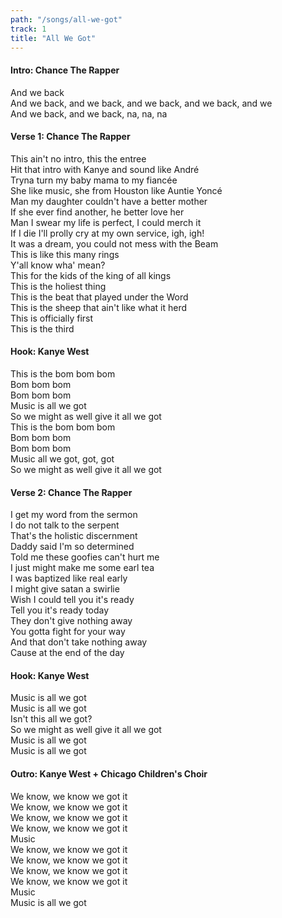 ```yaml
---
path: "/songs/all-we-got"
track: 1
title: "All We Got"
---
```


#### Intro: Chance The Rapper
And we back  
And we back, and we back, and we back, and we back, and we  
And we back, and we back, na, na, na  

#### Verse 1: Chance The Rapper
This ain't no intro, this the entree  
Hit that intro with Kanye and sound like André  
Tryna turn my baby mama to my fiancée  
She like music, she from Houston like Auntie Yoncé  
Man my daughter couldn't have a better mother  
If she ever find another, he better love her  
Man I swear my life is perfect, I could merch it  
If I die I'll prolly cry at my own service, igh, igh!  
It was a dream, you could not mess with the Beam  
This is like this many rings  
Y'all know wha' mean?  
This for the kids of the king of all kings  
This is the holiest thing  
This is the beat that played under the Word  
This is the sheep that ain't like what it herd  
This is officially first  
This is the third  

#### Hook: Kanye West
This is the bom bom bom  
Bom bom bom  
Bom bom bom  
Music is all we got  
So we might as well give it all we got  
This is the bom bom bom  
Bom bom bom  
Bom bom bom  
Music all we got, got, got  
So we might as well give it all we got  

#### Verse 2: Chance The Rapper
I get my word from the sermon  
I do not talk to the serpent  
That's the holistic discernment  
Daddy said I'm so determined  
Told me these goofies can't hurt me  
I just might make me some earl tea  
I was baptized like real early  
I might give satan a swirlie  
Wish I could tell you it's ready  
Tell you it's ready today  
They don't give nothing away  
You gotta fight for your way  
And that don't take nothing away  
Cause at the end of the day  

#### Hook: Kanye West
Music is all we got  
Music is all we got  
Isn't this all we got?  
So we might as well give it all we got  
Music is all we got  
Music is all we got  

#### Outro: Kanye West + Chicago Children's Choir
We know, we know we got it  
We know, we know we got it  
We know, we know we got it  
We know, we know we got it  
Music  
We know, we know we got it  
We know, we know we got it  
We know, we know we got it  
We know, we know we got it  
Music  
Music is all we got  
